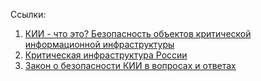 Ссылки:
1. [КИИ - что это? Безопасность объектов критической информационной инфраструктуры](https://www.securityvision.ru/blog/kii-chto-eto/)
2. [Критическая инфраструктура России](https://www.tadviser.ru/index.php/%D0%A1%D1%82%D0%B0%D1%82%D1%8C%D1%8F:%D0%9A%D1%80%D0%B8%D1%82%D0%B8%D1%87%D0%B5%D1%81%D0%BA%D0%B0%D1%8F_%D0%B8%D0%BD%D1%84%D1%80%D0%B0%D1%81%D1%82%D1%80%D1%83%D0%BA%D1%82%D1%83%D1%80%D0%B0_%D0%A0%D0%BE%D1%81%D1%81%D0%B8%D0%B8)
3. [Закон о безопасности КИИ в вопросах и ответах](https://ics-cert.kaspersky.ru/reports/2018/02/06/zakon-o-bezopasnosti-kii-v-voprosakh-i-otvetah/)
